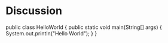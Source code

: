 # Discussion

public class HelloWorld
{
  public static void main(String[] args)
  {
    System.out.println("Hello World");
  }
}
